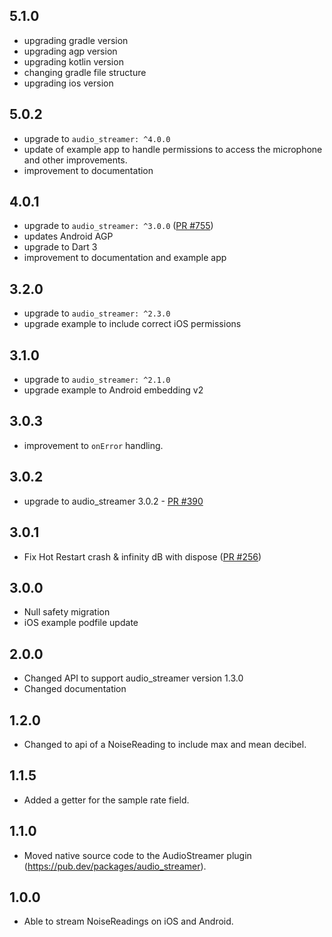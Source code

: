 ## 5.1.0

- upgrading gradle version
- upgrading agp version
- upgrading kotlin version
- changing gradle file structure
- upgrading ios version

## 5.0.2

- upgrade to `audio_streamer: ^4.0.0`
- update of example app to handle permissions to access the microphone and other improvements.
- improvement to documentation

## 4.0.1

- upgrade to `audio_streamer: ^3.0.0` ([PR #755](https://github.com/cph-cachet/flutter-plugins/pull/755))
- updates Android AGP
- upgrade to Dart 3
- improvement to documentation and example app

## 3.2.0

- upgrade to `audio_streamer: ^2.3.0`
- upgrade example to include correct iOS permissions

## 3.1.0

- upgrade to `audio_streamer: ^2.1.0`
- upgrade example to Android embedding v2

## 3.0.3

- improvement to `onError` handling.

## 3.0.2

- upgrade to audio_streamer 3.0.2 - [PR #390](https://github.com/cph-cachet/flutter-plugins/pull/390)

## 3.0.1

- Fix Hot Restart crash & infinity dB with dispose ([PR #256](https://github.com/cph-cachet/flutter-plugins/pull/256))

## 3.0.0

- Null safety migration
- iOS example podfile update

## 2.0.0

- Changed API to support audio_streamer version 1.3.0
- Changed documentation

## 1.2.0

- Changed to api of a NoiseReading to include max and mean decibel.

## 1.1.5

- Added a getter for the sample rate field.

## 1.1.0

- Moved native source code to the AudioStreamer plugin (<https://pub.dev/packages/audio_streamer>).

## 1.0.0

- Able to stream NoiseReadings on iOS and Android.
